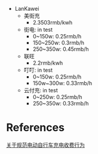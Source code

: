 - LanKawei
    - 美街充
        - 2.3503rmb/kwh
    - 街电: in test
        - 0~150w: 0.25rmb/h
        - 150~250w: 0.3rmb/h
        - 250~350w: 0.45rmb/h
    - 联旺
        - 2.2rmb/kwh
    - 叮叮: in test
        - 0~150w: 0.25rmb/h
        - 150w~300w: 0.33rmb/h
    - 云付充: in test
        - 0~250w: 0.25rmb/h
        - 250~350w: 0.33rmb/h

# References
[关于规范电动自行车充电收费行为](https://www.gov.cn/zhengce/zhengceku/202406/content_6958492.htm)